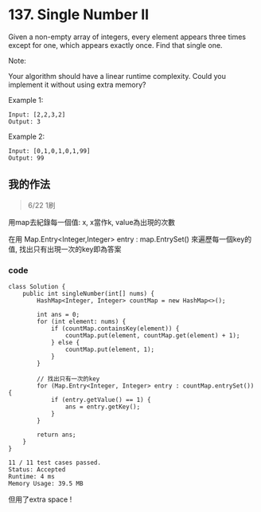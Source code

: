 # 137. Single Number II

Given a non-empty array of integers, every element appears three times except for one, which appears exactly once. Find that single one.

Note:

Your algorithm should have a linear runtime complexity. Could you implement it without using extra memory?

Example 1:
```
Input: [2,2,3,2]
Output: 3
```
Example 2:

```
Input: [0,1,0,1,0,1,99]
Output: 99
```

## 我的作法

> 6/22 1刷

用map去紀錄每一個值: x, x當作k, value為出現的次數

在用 Map.Entry<Integer,Integer> entry : map.EntrySet() 來遍歷每一個key的值, 找出只有出現一次的key即為答案

### code

```java=
class Solution {
    public int singleNumber(int[] nums) {
        HashMap<Integer, Integer> countMap = new HashMap<>();
        
        int ans = 0;
        for (int element: nums) {
            if (countMap.containsKey(element)) {
                countMap.put(element, countMap.get(element) + 1);
            } else {
                countMap.put(element, 1);
            }
        } 
        
        // 找出只有一次的key
        for (Map.Entry<Integer, Integer> entry : countMap.entrySet()) {
            if (entry.getValue() == 1) {
                ans = entry.getKey();
            }
        }
        
        return ans;
    }
}
```

```
11 / 11 test cases passed.
Status: Accepted
Runtime: 4 ms
Memory Usage: 39.5 MB
```
但用了extra space !